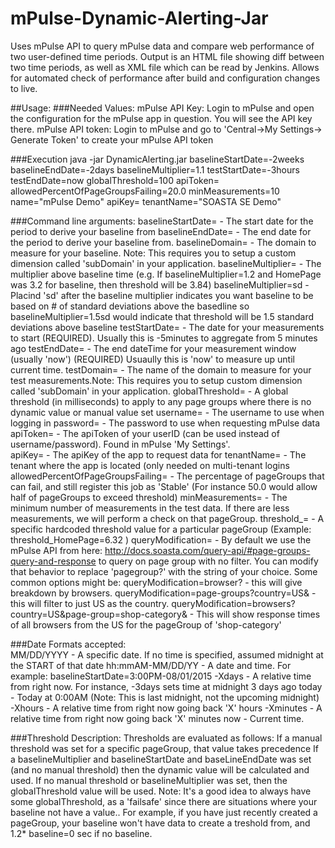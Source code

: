 # mPulse-Dynamic-Alerting-Jar
Uses mPulse API to query mPulse data and compare web performance of two user-defined time periods. Output is an HTML file showing diff between two time periods, as well as XML file which can be read by Jenkins. Allows for automated check of performance after build and configuration changes to live.

##Usage: 
###Needed Values:
  mPulse API Key: Login to mPulse and open the configuration for the mPulse app in question. You will see the API key there.
  mPulse API token: Login to mPulse and go to 'Central->My Settings-> Generate Token' to create  your mPulse API token
  
###Execution
java -jar DynamicAlerting.jar baselineStartDate=-2weeks baselineEndDate=-2days baselineMultiplier=1.1 testStartDate=-3hours testEndDate=now globalThreshold=100 apiToken=<mPulseAPIToken> allowedPercentOfPageGroupsFailing=20.0 minMeasurements=10 name="mPulse Demo" apiKey=<mPulseAPIToken> tenantName="SOASTA SE Demo"
  
###Command line arguments:
	baselineStartDate=<dateFormat> - The start date for the period to derive your baseline from
	baselineEndDate=<dateFormat> -   The end  date for the period to derive your baseline from.
	baselineDomain=<domain> - The domain to measure for your baseline. Note: This requires you to setup a custom dimension called 'subDomain' in your application.
	baselineMultiplier=<float> - The multiplier above baseline time  (e.g. If baselineMultiplier=1.2  and HomePage was 3.2 for baseline, then threshold will be 3.84)
	baselineMultiplier=<float>sd - Placind 'sd' after the baseline multiplier indicates you want baseline to be based on # of standard deviations above
	                               the basedline so baselineMultiplier=1.5sd would indicate that threshold will be 1.5 standard deviations above baseline
	testStartDate=<dateFormat> - The date for your measurements to start (REQUIRED). Usually this is -5minutes to aggregate from 5 minutes ago
	testEndDate=<dateFormat> - The end dateTime for your measurement window (usually 'now') (REQUIRED) Usuaully this is 'now' to measure up until current time.
	testDomain=<domain> - The name of the domain to measure for your test measurements.Note: This requires you to setup custom dimension called 'subDomain' in your application.
	globalThreshold=<float> - A global threshold (in milliseconds) to apply to any page groups where there is no dynamic value or manual value set
	username=<string> - The username to use when logging in
	password=<string> - The password to use when requesting mPulse data
	apiToken=<string> - The apiToken of your userID (can be used instead of username/password). Found in mPulse 'My Settings'.	
	apiKey=<string> - The apiKey of the app to request data for	
	tenantName=<string> - The tenant where the app is located (only needed on multi-tenant logins	
	allowedPercentOfPageGroupsFailing=<FLOAT> - The percentage of pageGroups that can fail, and still register this job as 'Stable'  (For instance 50.0 would allow half of pageGroups to exceed threshold)
	minMeasurements=<INT> - The minimum number of measurements in the test data. If there are less measurements, we will perform a check on that pageGroup.
	threshold_<SOMENAME>=<FLOAT> - A specific hardcoded threshold value for a particular pageGroup (Example: threshold_HomePage=6.32 )
	queryModification=<STRING> - By default we use the mPulse API from here: http://docs.soasta.com/query-api/#page-groups-query-and-response to query on page group with no filter. 
		   You can modify that behavior to replace 'pagegroup?' with the string of your choice. Some common options might be: 
		   queryModification=browser?   - this will give breakdown by browsers.
		   queryModification=page-groups?country=US&   - this will filter to just US as the country.
		   queryModification=browsers?country=US&page-group=shop-category&    - This will show response times of all browsers from the US for the pageGroup of 'shop-category'
	
###Date Formats accepted:  
		MM/DD/YYYY - A specific date. If no time is specified, assumed midnight at the START of that date
		hh:mmAM-MM/DD/YY - A date and time. For example:  baselineStartDate=3:00PM-08/01/2015
		-Xdays - A relative time from right now. For instance, -3days sets time at midnight 3 days ago
		today - Today at 0:00AM  (Note: This is last midnight, not the upcoming midnight)
		-Xhours - A relative time from right now going back 'X' hours
		-Xminutes - A relative time from right now going back 'X' minutes
		now - Current time.
   
###Threshold Description:
		Thresholds are evaluated as follows:
		  If a manual threshold was set for a specific pageGroup, that value takes precedence
		  If a baselineMultiplier and baselineStartDate and baseLineEndDate was set (and no manual threshold) then the dynamic value will be calculated and used.
		  If no manual threshold or baselineMultiplier was set, then the globalThreshold value will be used.
		  Note: It's a good idea to always have some globalThreshold, as a 'failsafe' since there are situations where your baseline not have a value..
		   For example, if you have just recently created a pageGroup, your baseline won't have data to create a treshold from, and 1.2* baseline=0 sec if no baseline.


